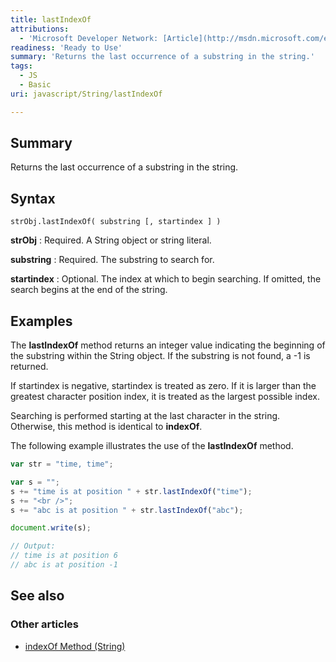 ```yaml
---
title: lastIndexOf
attributions:
  - 'Microsoft Developer Network: [Article](http://msdn.microsoft.com/en-us/library/ie/6d20k718(v=vs.94).aspx)'
readiness: 'Ready to Use'
summary: 'Returns the last occurrence of a substring in the string.'
tags:
  - JS
  - Basic
uri: javascript/String/lastIndexOf

---
```

## Summary

Returns the last occurrence of a substring in the string.

## Syntax

    strObj.lastIndexOf( substring [, startindex ] )

**strObj**
:   Required. A String object or string literal.

**substring**
:   Required. The substring to search for.

**startindex**
:   Optional. The index at which to begin searching. If omitted, the search begins at the end of the string.

## Examples

The **lastIndexOf** method returns an integer value indicating the beginning of the substring within the String object. If the substring is not found, a -1 is returned.

If startindex is negative, startindex is treated as zero. If it is larger than the greatest character position index, it is treated as the largest possible index.

Searching is performed starting at the last character in the string. Otherwise, this method is identical to **indexOf**.

The following example illustrates the use of the **lastIndexOf** method.

``` js
var str = "time, time";

var s = "";
s += "time is at position " + str.lastIndexOf("time");
s += "<br />";
s += "abc is at position " + str.lastIndexOf("abc");

document.write(s);

// Output:
// time is at position 6
// abc is at position -1
```

## See also

### Other articles

-   [indexOf Method (String)](/javascript/String/indexOf)

